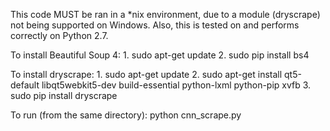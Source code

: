 This code MUST be ran in a *nix environment, due to a module (dryscrape) not being supported on Windows.
Also, this is tested on and performs correctly on Python 2.7.

To install Beautiful Soup 4:
	1. sudo apt-get update
	2. sudo pip install bs4

To install dryscrape:
	1. sudo apt-get update
	2. sudo apt-get install qt5-default libqt5webkit5-dev build-essential python-lxml python-pip xvfb
	3. sudo pip install dryscrape
	
To run (from the same directory):
	python cnn_scrape.py

